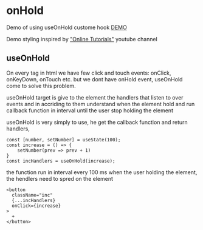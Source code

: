 # onHold
Demo of using useOnHold custome hook [DEMO](https://ordamari.github.io/onHold/)

Demo styling inspired by ["Online Tutorials"](https://www.youtube.com/c/OnlineTutorials4Designers) youtube channel

## useOnHold
On every tag in html we have few click and touch events: onClick, onKeyDown, onTouch etc. but we dont have onHold event,
useOnHold come to solve this problem.

useOnHold target is give to the element the handlers that listen to over events and in accriding to them understand when the element hold and run callback function in interval until the user stop holding the element

useOnHold is very simply to use, he get the callback function and return handlers,

```
const [number, setNumber] = useState(100);
const increase = () => {
    setNumber(prev => prev + 1)
}
const incHandlers = useOnHold(increase);
```


the function run in interval every 100 ms when the user holding the element, the hendlers need to spred on the element

```
<button
  className="inc"
  {...incHandlers}
  onClick={increase}
>
  +
</button>
```

